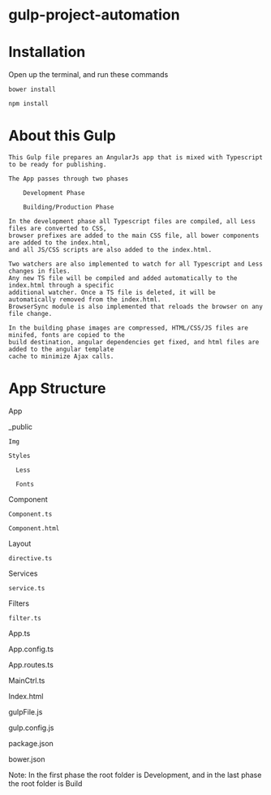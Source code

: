 # gulp-project-automation

# Installation

  Open up the terminal, and run these commands
  
    bower install
    
    npm install
    
    
# About this Gulp

    This Gulp file prepares an AngularJs app that is mixed with Typescript to be ready for publishing. 
    
    The App passes through two phases
    
        Development Phase
        
        Building/Production Phase

    In the development phase all Typescript files are compiled, all Less files are converted to CSS, 
    browser prefixes are added to the main CSS file, all bower components are added to the index.html, 
    and all JS/CSS scripts are also added to the index.html. 

    Two watchers are also implemented to watch for all Typescript and Less changes in files. 
    Any new TS file will be compiled and added automatically to the index.html through a specific 
    additional watcher. Once a TS file is deleted, it will be automatically removed from the index.html. 
    BrowserSync module is also implemented that reloads the browser on any file change.
    
    In the building phase images are compressed, HTML/CSS/JS files are minifed, fonts are copied to the 
    build destination, angular dependencies get fixed, and html files are added to the angular template 
    cache to minimize Ajax calls.


# App Structure

 App
 
  _public
  
    Img
    
    Styles
    
      Less
      
      Fonts
      
  Component
  
    Component.ts
    
    Component.html
    
  Layout
  
    directive.ts
    
  Services
  
    service.ts
    
  Filters
  
    filter.ts
    
  App.ts
  
  App.config.ts
  
  App.routes.ts
  
  MainCtrl.ts
  
  Index.html
  
  gulpFile.js
  
  gulp.config.js
  
  package.json
  
  bower.json
  
  
  
Note: In the first phase the root folder is Development, and in the last phase the root folder is Build
